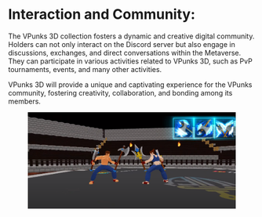 # Interaction and Community:

The VPunks 3D collection fosters a dynamic and creative digital community. Holders can not only interact on the Discord server but also engage in discussions, exchanges, and direct conversations within the Metaverse. They can participate in various activities related to VPunks 3D, such as PvP tournaments, events, and many other activities.

VPunks 3D will provide a unique and captivating experience for the VPunks community, fostering creativity, collaboration, and bonding among its members.

<figure><img src="../../.gitbook/assets/image (23).png" alt=""><figcaption></figcaption></figure>
